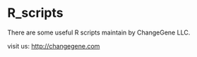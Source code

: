 # R_scripts
There are some useful R scripts maintain by ChangeGene LLC.

visit us: http://changegene.com
